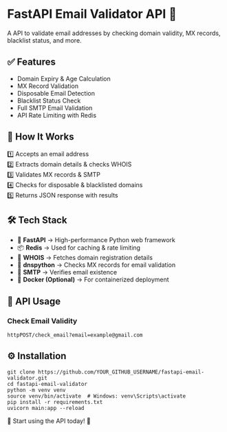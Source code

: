 # FastAPI Email Validator API 🚀  

A API to validate email addresses by checking domain validity, MX records, blacklist status, and more.  

## ✅ Features  

- Domain Expiry & Age Calculation  
- MX Record Validation  
- Disposable Email Detection  
- Blacklist Status Check  
- Full SMTP Email Validation  
- API Rate Limiting with Redis  

## 📡 How It Works  
1️⃣ Accepts an email address  
2️⃣ Extracts domain details & checks WHOIS  
3️⃣ Validates MX records & SMTP  
4️⃣ Checks for disposable & blacklisted domains  
5️⃣ Returns JSON response with results  


## 🛠️ Tech Stack

- 🚀 **FastAPI** → High-performance Python web framework  
- 📦 **Redis** → Used for caching & rate limiting  
- 📡 **WHOIS** → Fetches domain registration details  
- 📩 **dnspython** → Checks MX records for email validation  
- 📮 **SMTP** → Verifies email existence  
- 🐳 **Docker (Optional)** → For containerized deployment  

## 🔗 API Usage  
### **Check Email Validity**  
``` 
httpPOST/check_email?email=example@gmail.com
```


## ⚙️ Installation
```
git clone https://github.com/YOUR_GITHUB_USERNAME/fastapi-email-validator.git
cd fastapi-email-validator
python -m venv venv
source venv/bin/activate  # Windows: venv\Scripts\activate
pip install -r requirements.txt
uvicorn main:app --reload
```


🚀 Start using the API today! 🚀
